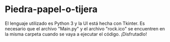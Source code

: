 # Piedra-papel-o-tijera

El lenguaje utilizado es Python 3 y la UI está hecha con Tkinter. Es necesario que el archivo "Main.py" y el archivo "rock.ico" se encuentren en la misma carpeta cuando se vaya a ejecutar el código. ¡Disfrutadlo!
